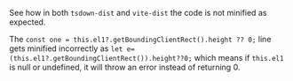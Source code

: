 See how in both `tsdown-dist` and `vite-dist` the code is not minified as expected.

The `const one = this.el1?.getBoundingClientRect().height ?? 0;` line gets minified incorrectly as `let e=(this.el1?.getBoundingClientRect()).height??0;` which means if `this.el1` is null or undefined, it will throw an error instead of returning 0.
